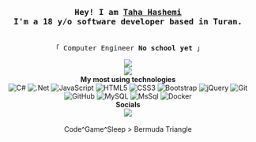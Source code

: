 <h3 align="center"><samp>Hey! I am <b><a rel="nofollow noopener noreferrer" target="_blank"
        href="#">Taha Hashemi</a></b> <br>I'm a 18 y/o software developer
    based in Turan.</samp></h3>
<p align="center"><br>
  <samp>
    「 Computer Engineer <b>No school yet</b> 」<br>
  </samp>
</p>
<p align="center">
  <img src="https://github-readme-stats.vercel.app/api?username=Taha-Hasemi&show_icons=true&theme=radical"></img>
  <br>
  <img src="https://github-readme-stats.vercel.app/api/top-langs/?username=Taha-Hasemi&layout=compact&theme=radical"></img>
  <br>
  <b>My most using technologies</b>
  <br>
  <img alt="C#"
    src="https://img.shields.io/badge/c%23%20-%23239120.svg?&style=for-the-badge&logo=c-sharp&logoColor=white" />
<img alt=".Net" src="https://img.shields.io/badge/.NET-5C2D91?style=for-the-badge&logo=dot-net&logoColor=white"/>
  <img alt="JavaScript"
    src="https://img.shields.io/badge/javascript%20-%23323330.svg?&style=for-the-badge&logo=javascript&logoColor=%23F7DF1E" />
  <img alt="HTML5"
    src="https://img.shields.io/badge/html5%20-%23E34F26.svg?&style=for-the-badge&logo=html5&logoColor=white" />
  <img alt="CSS3"
    src="https://img.shields.io/badge/css3%20-%231572B6.svg?&style=for-the-badge&logo=css3&logoColor=white" />
  <img alt="Bootstrap"
    src="https://img.shields.io/badge/bootstrap%20-%23563D7C.svg?&style=for-the-badge&logo=bootstrap&logoColor=white" />
  <img alt="jQuery"
    src="https://img.shields.io/badge/jquery%20-%230769AD.svg?&style=for-the-badge&logo=jquery&logoColor=white" />
        <img alt="Git" src="https://img.shields.io/badge/git-%23F05033.svg?style=for-the-badge&logo=git&logoColor=white"/>
        <img alt="GitHub" src="https://img.shields.io/badge/github-%23121011.svg?style=for-the-badge&logo=github&logoColor=white"/>
        <img alt="MySQL" src="https://img.shields.io/badge/mysql-%2300f.svg?style=for-the-badge&logo=mysql&logoColor=white"/>
        <img alt="MsSql" src="https://img.shields.io/badge/Microsoft%20SQL%20Server-CC2927?style=for-the-badge&logo=microsoft%20sql%20server&logoColor=white"/>
        <img alt="Docker" src="https://img.shields.io/badge/docker-%230db7ed.svg?style=for-the-badge&logo=docker&logoColor=white"/>
  <br>
   <b>Socials</b>
  <br>
  <a href="mailto:mrtahahasemi@gmail.com" target="_blank"><img 
      src="https://img.shields.io/badge/Gmail-D14836?style=for-the-badge&logo=gmail&logoColor=white"></a>
  <!--<a href="https://www.linkedin.com/in/omansak/" target="_blank"><img
      src="https://img.shields.io/badge/linkedin-%230077B5.svg?&style=for-the-badge&logo=linkedin&logoColor=white"></a>
  <a href="www.facebook.com/omansak" target="_blank"><img
      src="https://img.shields.io/badge/Facebook-1877F2?style=for-the-badge&logo=facebook&logoColor=white"></a>
  <a href="www.twitter.com/omansak" target="_blank"><img
      src="https://img.shields.io/badge/Twitter-1DA1F2?style=for-the-badge&logo=twitter&logoColor=white"></a>
  <a href="https://discord.gg/SERVhPp" target="_blank"><img
      src="https://img.shields.io/badge/Discord-7289DA?style=for-the-badge&logo=discord&logoColor=white"></a>
  <a href="https://stackoverflow.com/users/5230705/omansak" target="_blank"><img
      src="https://img.shields.io/badge/Stack_Overflow-FE7A16?style=for-the-badge&logo=stack-overflow&logoColor=white"></a>-->
  <br>
  <br>
  Code^Game^Sleep > Bermuda Triangle
</P>

<!---
Taha-Hasemi/Taha-Hasemi is a ✨ special ✨ repository because its `README.md` (this file) appears on your GitHub profile.
You can click the Preview link to take a look at your changes.
--->
